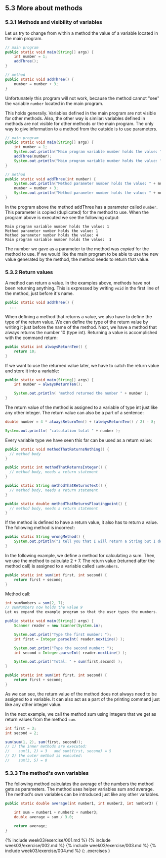 <!-- 5.3 was 3.1 -->
## 5.3 More about methods

### 5.3.1 Methods and visibility of variables

Let us try to change from within a method the value of a variable located in the main program.

```java
// main program
public static void main(String[] args) {
    int number = 1;
    addThree();
}

// method
public static void addThree() {
    number = number + 3;
}
```

Unfortunately this program will not work, because the method cannot "see" the variable `number` located in the main program.

This holds generally. Variables defined in the main program are not visible for other methods. Also, the other way is similar: variables defined in methods are not visible for other methods or the main program. The only way to give information to a method from the outside is to use parameters.

```java
// main program
public static void main(String[] args) {
    int number = 1;
    System.out.println("Main program variable number holds the value: " + number);
    addThree(number);
    System.out.println("Main program variable number holds the value: " + number);
}

// method
public static void addThree(int number) {
    System.out.println("Method parameter number holds the value: " + number);
    number = number + 3;
    System.out.println("Method parameter number holds the value: " + number);
}
```

In the program above the method addThree has a parameter called `number`. This parameter is copied (duplicated) for the method to use. When the program above is executed we see the following output:

```output
Main program variable number holds the value: 1
Method parameter number holds the value: 1
Method parameter number holds the value: 4
Main program variable number holds the value:  1
```

The number we gave as a parameter to the method was *copied* for the method to use. If we would like the main program to be able to use the new value generated by the method, the method needs to return that value.

### 5.3.2 Return values

A method can return a value. In the examples above, methods have not been returning anything. This is expressed by writing `void` in the first line of the method, just before it's name.

```java
public static void addThree() {
  ...
```

When defining a method that returns a value, we also have to define the type of the return value. We can define the type of the return value by writing it just before the name of the method. Next, we have a method that always returns the number 10 (type int). Returning a value is accomplished with the command return:

```java
public static int alwaysReturnTen() {
    return 10;
}
```

If we want to use the returned value later, we have to catch the return value and store it into a variable:

```java
public static void main(String[] args) {
    int number = alwaysReturnTen();

    System.out.println( "method returned the number " + number );
}
```

The return value of the method is assigned to a variable of type int just like any other integer. The return value can also be a part of a sentence:

```java
double number = 4 * alwaysReturnTen() + (alwaysReturnTen() / 2) - 8;

System.out.println( "calculation total " + number );
```

Every variable type we have seen this far can be used as a return value:

```java
public static void methodThatReturnsNothing() {
  // method body
}

public static int methodThatReturnsInteger() {
  // method body, needs a return statement
}

public static String methodThatReturnsText() {
  // method body, needs a return statement
}

public static double methodThatReturnsFloatingpoint() {
  // method body, needs a return statement
}
```

If the method is defined to have a return value, it also has to return a value. The following method is incorrect:

```java
public static String wrongMethod() {
    System.out.println("I tell you that I will return a String but I do not!");
}
```

In the following example, we define a method for calculating a sum. Then, we use the method to calculate 2 + 7. The return value (returned after the method call) is assigned to a variable called `sumNumbers`.

```java
public static int sum(int first, int second) {
    return first + second;
}
```

Method call:

```java
int sumNumbers = sum(2, 7);
// sumNumbers now holds the value 9
Let us expand the example program so that the user types the numbers.

public static void main(String[] args) {
    Scanner reader = new Scanner(System.in);

    System.out.print("Type the first number: ");
    int first = Integer.parseInt( reader.nextLine() );

    System.out.print("Type the second number: ");
    int second = Integer.parseInt( reader.nextLine() );

    System.out.print("Total: " + sum(first,second) );
}

public static int sum(int first, int second) {
    return first + second;
}
```

As we can see, the return value of the method does not always need to be assigned to a variable. It can also act as a part of the printing command just like any other integer value.

In the next example, we call the method sum using integers that we get as return values from the method `sum`.

```java
int first = 3;
int second = 2;

sum(sum(1, 2), sum(first, second));
// 1) the inner methods are executed:
//    sum(1, 2) = 3   and sum(first, second) = 5
// 2) the outer method is executed:
//    sum(3, 5) = 8
```

### 5.3.3 The method's own variables

The following method calculates the average of the numbers the method gets as parameters. The method uses helper variables sum and average. The method's own variables can be introduced just like any other variables.

```java
public static double average(int number1, int number2, int number3) {

    int sum = number1 + number2 + number3;
    double average = sum / 3.0;

    return average;
}
```

{% include week03/exercise/001.md %}
{% include week03/exercise/002.md %}
{% include week03/exercise/003.md %}
{% include week03/exercise/004.md %}
{: .exercises }